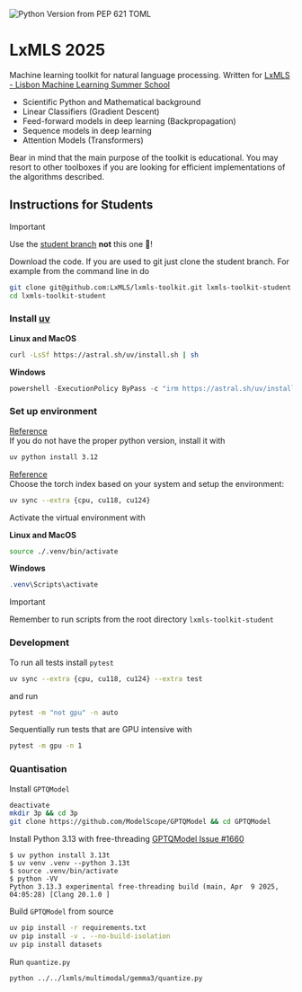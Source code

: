 ![Python Version from PEP 621 TOML](https://img.shields.io/python/required-version-toml?tomlFilePath=https%3A%2F%2Fraw.githubusercontent.com%2Frshwndsz%2Flxmls-toolkit%2Fmaster%2Fpyproject.toml)

# LxMLS 2025

Machine learning toolkit for natural language processing. Written for [LxMLS - Lisbon Machine Learning Summer School](http://lxmls.it.pt)

* Scientific Python and Mathematical background
* Linear Classifiers (Gradient Descent)
* Feed-forward models in deep learning (Backpropagation)
* Sequence models in deep learning
* Attention Models (Transformers)

Bear in mind that the main purpose of the toolkit is educational. You may resort
to other toolboxes if you are looking for efficient implementations of the
algorithms described.

## Instructions for Students

> [!IMPORTANT] 
> Use the [student branch](https://github.com/LxMLS/lxmls-toolkit/tree/student) **not** this one 🚨!

Download the code. If you are used to git just clone the student branch. For
example from the command line in do

```bash
git clone git@github.com:LxMLS/lxmls-toolkit.git lxmls-toolkit-student
cd lxmls-toolkit-student
```

### Install [uv](https://astral.sh/uv) 

**Linux and MacOS**
```bash
curl -LsSf https://astral.sh/uv/install.sh | sh
```

**Windows**
```powershell
powershell -ExecutionPolicy ByPass -c "irm https://astral.sh/uv/install.ps1 | iex"
```


### Set up environment

[Reference](https://docs.astral.sh/uv/guides/install-python)<br>
If you do not have the proper python version, install it with 
```bash
uv python install 3.12
```

[Reference](https://docs.astral.sh/uv/guides/integration/pytorch) <br>
Choose the torch index based on your system and setup the environment:
```bash
uv sync --extra {cpu, cu118, cu124}
```

Activate the virtual environment with

**Linux and MacOS**
```bash
source ./.venv/bin/activate
```

**Windows**
```powershell
.venv\Scripts\activate
```

> [!IMPORTANT]
> Remember to run scripts from the root directory `lxmls-toolkit-student`

### Development

To run all tests install `pytest`

```bash
uv sync --extra {cpu, cu118, cu124} --extra test
```

and run
```bash
pytest -m "not gpu" -n auto
```

Sequentially run tests that are GPU intensive with 
```bash
pytest -m gpu -n 1
```

### Quantisation

Install `GPTQModel`

```bash
deactivate
mkdir 3p && cd 3p
git clone https://github.com/ModelScope/GPTQModel && cd GPTQModel
```

Install Python 3.13 with free-threading
[GPTQModel Issue #1660](https://github.com/ModelCloud/GPTQModel/issues/1610)

```console
$ uv python install 3.13t
$ uv venv .venv --python 3.13t
$ source .venv/bin/activate
$ python -VV
Python 3.13.3 experimental free-threading build (main, Apr  9 2025, 04:05:28) [Clang 20.1.0 ]
```

Build `GPTQModel` from source

```bash
uv pip install -r requirements.txt
uv pip install -v . --no-build-isolation
uv pip install datasets
```

Run `quantize.py`
```bash
python ../../lxmls/multimodal/gemma3/quantize.py
```